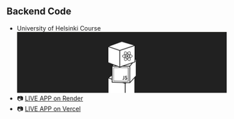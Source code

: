 ## Backend Code
- University of Helsinki Course
![](https://github.com/VanshSh/fullstack_course_by_university_of_helsinki/raw/master/image.png)
- 📷 [LIVE APP on Render](https://phonebook-backend-render-u54l.onrender.com/)
- 📷  [LIVE APP on Vercel](https://phonebook-backend-chi.vercel.app/)
